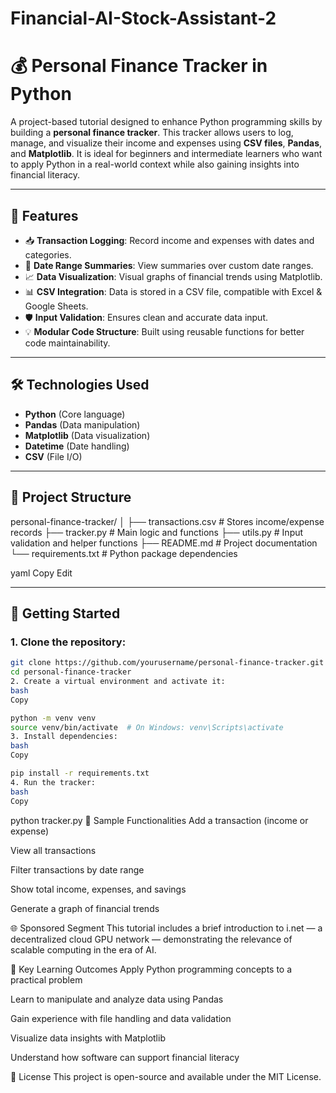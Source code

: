 # Financial-AI-Stock-Assistant-2
# 💰 Personal Finance Tracker in Python

A project-based tutorial designed to enhance Python programming skills by building a **personal finance tracker**. This tracker allows users to log, manage, and visualize their income and expenses using **CSV files**, **Pandas**, and **Matplotlib**. It is ideal for beginners and intermediate learners who want to apply Python in a real-world context while also gaining insights into financial literacy.

---

## 📌 Features

- 📥 **Transaction Logging**: Record income and expenses with dates and categories.
- 📅 **Date Range Summaries**: View summaries over custom date ranges.
- 📈 **Data Visualization**: Visual graphs of financial trends using Matplotlib.
- 📊 **CSV Integration**: Data is stored in a CSV file, compatible with Excel & Google Sheets.
- 🛡 **Input Validation**: Ensures clean and accurate data input.
- 💡 **Modular Code Structure**: Built using reusable functions for better code maintainability.

---

## 🛠 Technologies Used

- **Python** (Core language)
- **Pandas** (Data manipulation)
- **Matplotlib** (Data visualization)
- **Datetime** (Date handling)
- **CSV** (File I/O)

---

## 📂 Project Structure

personal-finance-tracker/
│
├── transactions.csv # Stores income/expense records
├── tracker.py # Main logic and functions
├── utils.py # Input validation and helper functions
├── README.md # Project documentation
└── requirements.txt # Python package dependencies

yaml
Copy
Edit

---

## 🚀 Getting Started

### 1. Clone the repository:
```bash
git clone https://github.com/yourusername/personal-finance-tracker.git
cd personal-finance-tracker
2. Create a virtual environment and activate it:
bash
Copy

python -m venv venv
source venv/bin/activate  # On Windows: venv\Scripts\activate
3. Install dependencies:
bash
Copy

pip install -r requirements.txt
4. Run the tracker:
bash
Copy

```
python tracker.py
🧪 Sample Functionalities
Add a transaction (income or expense)

View all transactions

Filter transactions by date range

Show total income, expenses, and savings

Generate a graph of financial trends

🌐 Sponsored Segment
This tutorial includes a brief introduction to i.net — a decentralized cloud GPU network — demonstrating the relevance of scalable computing in the era of AI.

🧠 Key Learning Outcomes
Apply Python programming concepts to a practical problem

Learn to manipulate and analyze data using Pandas

Gain experience with file handling and data validation

Visualize data insights with Matplotlib

Understand how software can support financial literacy

📜 License
This project is open-source and available under the MIT License.
